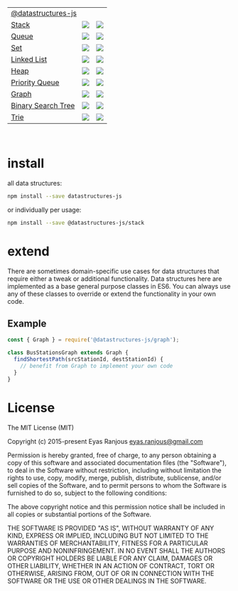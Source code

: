 <table>
  <tr>
    <td colspan="3"><a href="https://github.com/datastructures-js">@datastructures-js</a></td>
  </tr>
  <tr>
    <td><a href="https://github.com/datastructures-js/stack#datastructures-jsstack">Stack</a></td>
    <td><img src="https://img.shields.io/npm/v/@datastructures-js/stack.svg"/></td>
    <td><img src="https://img.shields.io/npm/dm/@datastructures-js/stack.svg"/></td>
  </tr>
  <tr>
    <td><a href="https://github.com/datastructures-js/queue#datastructures-jsqueue">Queue</a></td>
    <td><img src="https://img.shields.io/npm/v/@datastructures-js/queue.svg"/></td>
    <td><img src="https://img.shields.io/npm/dm/@datastructures-js/queue.svg"/></td>
  </tr>
  <tr>
    <td><a href="https://github.com/datastructures-js/set#datastructures-jsset">Set</a></td>
    <td><img src="https://img.shields.io/npm/v/@datastructures-js/set.svg"/></td>
    <td><img src="https://img.shields.io/npm/dm/@datastructures-js/set.svg"/></td>
  </tr>
  <tr>
    <td><a href="https://github.com/datastructures-js/linked-list#datastrucures-jslinked-list">Linked List</a></td>
    <td><img src="https://img.shields.io/npm/v/@datastructures-js/linked-list.svg"/></td>
    <td><img src="https://img.shields.io/npm/dm/@datastructures-js/linked-list.svg"/></td>
  </tr>
  <tr>
    <td><a href="https://github.com/datastructures-js/heap#datastructures-jsheap">Heap</a></td>
    <td><img src="https://img.shields.io/npm/v/@datastructures-js/heap.svg"/></td>
    <td><img src="https://img.shields.io/npm/dm/@datastructures-js/heap.svg"/></td>
  </tr>
  <tr>
    <td><a href="https://github.com/datastructures-js/priority-queue#datastructures-jspriority-queue">Priority Queue</a></td>
    <td><img src="https://img.shields.io/npm/v/@datastructures-js/priority-queue.svg"/></td>
    <td><img src="https://img.shields.io/npm/dm/@datastructures-js/priority-queue.svg"/></td>
  </tr>
  <tr>
    <td><a href="https://github.com/datastructures-js/graph#datastructures-jsgraph">Graph</a></td>
    <td><img src="https://img.shields.io/npm/v/@datastructures-js/graph.svg"/></td>
    <td><img src="https://img.shields.io/npm/dm/@datastructures-js/graph.svg"/></td>
  </tr>
  <tr>
    <td><a href="https://github.com/datastructures-js/binary-search-tree#datastructures-jsbinary-search-tree">Binary Search Tree</a></td>
    <td><img src="https://img.shields.io/npm/v/@datastructures-js/binary-search-tree.svg"/></td>
    <td><img src="https://img.shields.io/npm/dm/@datastructures-js/binary-search-tree.svg"/></td>
  </tr>
  <tr>
    <td><a href="https://github.com/datastructures-js/trie#datastructures-jstrie">Trie</a></td>
    <td><img src="https://img.shields.io/npm/v/@datastructures-js/trie.svg"/></td>
    <td><img src="https://img.shields.io/npm/dm/@datastructures-js/trie.svg"/></td>
  </tr>
</table>

<br/>

# install
all data structures:
```sh
npm install --save datastructures-js
```

or individually per usage:
```sh
npm install --save @datastructures-js/stack
```

# extend
There are sometimes domain-specific use cases for data structures that require either a tweak or additional functionality. Data structures here are implemented as a base general purpose classes in ES6. You can always use any of these classes to override or extend the functionality in your own code.

## Example

```js
const { Graph } = require('@datastructures-js/graph');

class BusStationsGraph extends Graph {
  findShortestPath(srcStationId, destStationId) {
    // benefit from Graph to implement your own code 
  }
}
```

# License
The MIT License (MIT)

Copyright (c) 2015-present Eyas Ranjous <eyas.ranjous@gmail.com>

Permission is hereby granted, free of charge, to any person obtaining a copy
of this software and associated documentation files (the "Software"), to deal
in the Software without restriction, including without limitation the rights
to use, copy, modify, merge, publish, distribute, sublicense, and/or sell
copies of the Software, and to permit persons to whom the Software is
furnished to do so, subject to the following conditions:

The above copyright notice and this permission notice shall be included in all
copies or substantial portions of the Software.

THE SOFTWARE IS PROVIDED "AS IS", WITHOUT WARRANTY OF ANY KIND, EXPRESS OR
IMPLIED, INCLUDING BUT NOT LIMITED TO THE WARRANTIES OF MERCHANTABILITY,
FITNESS FOR A PARTICULAR PURPOSE AND NONINFRINGEMENT. IN NO EVENT SHALL THE
AUTHORS OR COPYRIGHT HOLDERS BE LIABLE FOR ANY CLAIM, DAMAGES OR OTHER
LIABILITY, WHETHER IN AN ACTION OF CONTRACT, TORT OR OTHERWISE, ARISING FROM,
OUT OF OR IN CONNECTION WITH THE SOFTWARE OR THE USE OR OTHER DEALINGS IN THE
SOFTWARE.
